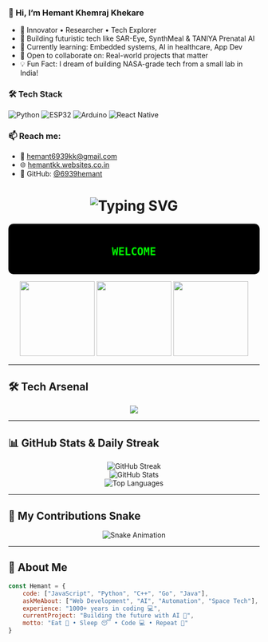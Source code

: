 

<!---
6939hemant/6939hemant is a ✨ special ✨ repository because its `README.md` (this file) appears on your GitHub profile.
You can click the Preview link to take a look at your changes.
--->
### 👋 Hi, I’m Hemant Khemraj Khekare

- 🔬 Innovator • Researcher • Tech Explorer
- 🧠 Building futuristic tech like SAR-Eye, SynthMeal & TANIYA Prenatal AI
- 🔭 Currently learning: Embedded systems, AI in healthcare, App Dev
- 🤝 Open to collaborate on: Real-world projects that matter
- 💡 Fun Fact: I dream of building NASA-grade tech from a small lab in India!

### 🛠️ Tech Stack
![Python](https://img.shields.io/badge/Python-3776AB?style=flat&logo=python&logoColor=white)
![ESP32](https://img.shields.io/badge/ESP32-Microcontroller-blue)
![Arduino](https://img.shields.io/badge/Arduino-00979D?style=flat&logo=arduino&logoColor=white)
![React Native](https://img.shields.io/badge/React_Native-20232A?style=flat&logo=react&logoColor=61DAFB)

### 📫 Reach me:
- 💌 hemant6939kk@gmail.com
- 🌐 [hemantkk.websites.co.in](https://hemantkk.websites.co.in)
- 🐙 GitHub: [@6939hemant](https://github.com/6939hemant)
<!-- WELCOME SCREEN -->
<h1 align="center">
  <img src="https://readme-typing-svg.herokuapp.com?font=Orbitron&size=40&color=00FF00&center=true&vCenter=true&width=800&lines=WELCOME+TO+MY+GITHUB+UNIVERSE+🌌;Full+Stack+Developer+%F0%9F%92%BB;AI+%26+Automation+Specialist+🤖;Open+Source+Contributor+🌍" alt="Typing SVG" />
</h1>

<!-- NEON BLACK BOX -->
<div align="center" style="background-color:black;padding:15px;border-radius:10px;">
  <h2 style="color:#00FF00;font-family:monospace;">WELCOME</h2>
</div>

<!-- ANIMAL GIFS -->
<p align="center">
  <img src="https://media.giphy.com/media/MDJ9IbxxvDUQM/giphy.gif" width="150px" />
  <img src="https://media.giphy.com/media/3o6ZsY3vQqQvG6s2qE/giphy.gif" width="150px" />
  <img src="https://media.giphy.com/media/l3vR9O9r3Gd8qfIha/giphy.gif" width="150px" />
</p>

---

## 🛠 Tech Arsenal
<p align="center">
  <img src="https://skillicons.dev/icons?i=html,css,js,ts,react,nextjs,nodejs,express,python,java,cpp,go,mysql,mongodb,git,github,docker,kubernetes,aws" />
</p>

---

## 📊 GitHub Stats & Daily Streak
<div align="center">

![GitHub Streak](https://streak-stats.demolab.com?user=Hemant-KK&theme=tokyonight&hide_border=true&border_radius=10)  
![GitHub Stats](https://github-readme-stats.vercel.app/api?username=Hemant-KK&show_icons=true&theme=tokyonight&hide_border=true&border_radius=10)  
![Top Languages](https://github-readme-stats.vercel.app/api/top-langs/?username=Hemant-KK&layout=compact&theme=tokyonight&hide_border=true&border_radius=10)  

</div>

---

## 🐍 My Contributions Snake
<p align="center">
  <img src="https://github.com/Hemant-KK/Hemant-KK/blob/output/snake.svg" alt="Snake Animation" />
</p>

---

## 🌌 About Me
```javascript
const Hemant = {
    code: ["JavaScript", "Python", "C++", "Go", "Java"],
    askMeAbout: ["Web Development", "AI", "Automation", "Space Tech"],
    experience: "1000+ years in coding 💻",
    currentProject: "Building the future with AI 🚀",
    motto: "Eat 🍕 • Sleep 😴 • Code 💻 • Repeat 🔁"
}